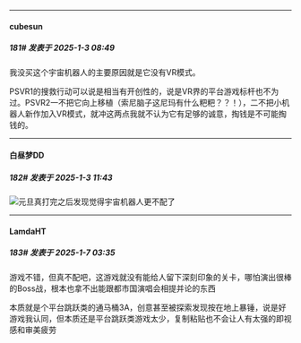 ﻿
*****

####  cubesun  
##### 181#       发表于 2025-1-3 08:49

我没买这个宇宙机器人的主要原因就是它没有VR模式。

PSVR1的搜救行动可以说是相当有开创性的，说是VR界的平台游戏标杆也不为过。PSVR2一不把它向上移植（索尼脑子这尼玛有什么粑粑？？！），二不把小机器人新作加入VR模式，就冲这两点我就不认为它有足够的诚意，掏钱是不可能掏钱的。


*****

####  白昼梦DD  
##### 182#       发表于 2025-1-3 11:43

<img src="https://static.saraba1st.com/image/smiley/face2017/067.png" referrerpolicy="no-referrer">元旦真打完之后发现觉得宇宙机器人更不配了

*****

####  LamdaHT  
##### 183#       发表于 2025-1-7 03:35

游戏不错，但真不配吧，这游戏就没有能给人留下深刻印象的关卡，哪怕演出很棒的Boss战，根本也拿不出能跟都市国演唱会相提并论的东西

本质就是个平台跳跃类的通马桶3A，创意甚至被探索发现按在地上暴锤，说是好游戏我认同，但本质还是平台跳跃类游戏太少，复制粘贴也不会让人有太强的即视感和审美疲劳

